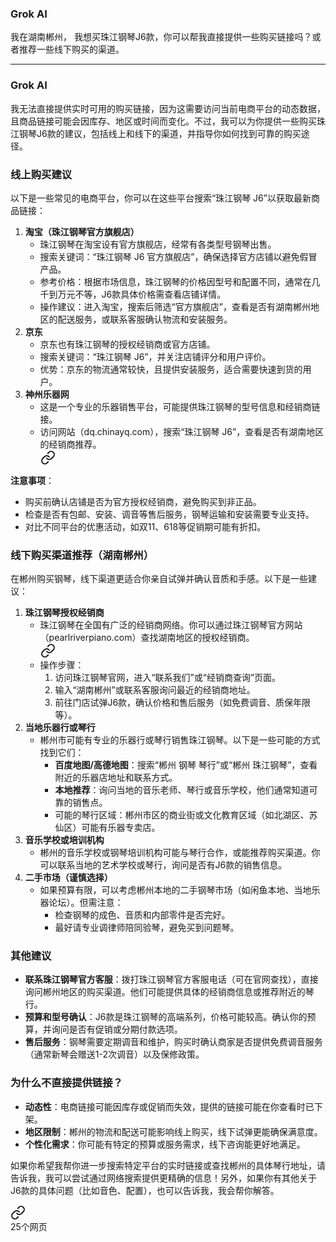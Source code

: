 ### Grok AI

<div class="thinking-container"></div><div class="response-content-markdown [&amp;_a]:text-current [&amp;_a:hover]:text-primary [&amp;_a:hover]:decoration-primary [&amp;_a]:underline [&amp;_a]:decoration-primary/30 [&amp;_a]:underline-offset-2 [&amp;_h2:first-child]:mt-0 [&amp;_h3:first-child]:mt-0 [&amp;_h4:first-child]:mt-0"><p dir="auto" class="break-words" style="white-space: pre-wrap;">我在湖南郴州， 我想买珠江钢琴J6款，你可以帮我直接提供一些购买链接吗？或者推荐一些线下购买的渠道。</p></div><section class="inline-media-container flex flex-col gap-1"></section><section class="auth-notification flex flex-col gap-1"></section>

---

### Grok AI

<div class="thinking-container"></div><div class="response-content-markdown [&amp;_a]:text-current [&amp;_a:hover]:text-primary [&amp;_a:hover]:decoration-primary [&amp;_a]:underline [&amp;_a]:decoration-primary/30 [&amp;_a]:underline-offset-2 [&amp;_h2:first-child]:mt-0 [&amp;_h3:first-child]:mt-0 [&amp;_h4:first-child]:mt-0"><p dir="auto" class="break-words" style="white-space: pre-wrap;">我无法直接提供实时可用的购买链接，因为这需要访问当前电商平台的动态数据，且商品链接可能会因库存、地区或时间而变化。不过，我可以为你提供一些购买珠江钢琴J6款的建议，包括线上和线下的渠道，并指导你如何找到可靠的购买途径。</p>
<h3 dir="auto" class="">线上购买建议</h3>
<p dir="auto" class="break-words" style="white-space: pre-wrap;">以下是一些常见的电商平台，你可以在这些平台搜索“珠江钢琴 J6”以获取最新商品链接：</p>
<ol dir="auto" class="marker:text-secondary">
<li class="break-words"><strong class="font-semibold">淘宝（珠江钢琴官方旗舰店）</strong>
<ul dir="auto" class="marker:text-secondary">
<li class="break-words">珠江钢琴在淘宝设有官方旗舰店，经常有各类型号钢琴出售。</li>
<li class="break-words">搜索关键词：“珠江钢琴 J6 官方旗舰店”，确保选择官方店铺以避免假冒产品。</li>
<li class="break-words">参考价格：根据市场信息，珠江钢琴的价格因型号和配置不同，通常在几千到万元不等，J6款具体价格需查看店铺详情。<a href="https://www.taobao.com/chanpin/cf741b5c6313b6226fcbd097f4c728c8472d611423aa1860e6227311ef92fab4.html" target="_blank" rel="noopener noreferrer" class="web-search-result-chip focus:outline-none focus-visible:outline-none focus-visible:bg:input rounded-md ml-1 mr-0.5" data-state="closed"><div class="inline-flex align-text-bottom items-center justify-center select-none my-0 rounded-md bg-important border border-card-border opacity-60 grayscale hover:filter-none hover:opacity-100 transition-opacity"><img class="size-[18px] m-0 rounded-md" alt="" src="https://imgs.search.brave.com/s2xNI9X_G9IFHF03fnm9ie6vmYn67B0deRaDswTmk4U/rs:fit:64:0:0:0/g:ce/aHR0cDovL2Zhdmlj/b25zLnNlYXJjaC5i/cmF2ZS5jb20vaWNv/bnMvODVhZGRmYjRm/ZTBjMTVkNTA1NDlh/MTkyNTJmNzA4MGFi/YzczNTdkNTgyZmMy/NDJiNTlmNTQ1YWJl/MDc4MTEyZC93d3cu/dGFvYmFvLmNvbS8"></div></a></li>
<li class="break-words">操作建议：进入淘宝，搜索后筛选“官方旗舰店”，查看是否有湖南郴州地区的配送服务，或联系客服确认物流和安装服务。</li>
</ul>
</li>
<li class="break-words"><strong class="font-semibold">京东</strong>
<ul dir="auto" class="marker:text-secondary">
<li class="break-words">京东也有珠江钢琴的授权经销商或官方店铺。</li>
<li class="break-words">搜索关键词：“珠江钢琴 J6”，并关注店铺评分和用户评价。</li>
<li class="break-words">优势：京东的物流通常较快，且提供安装服务，适合需要快速到货的用户。</li>
</ul>
</li>
<li class="break-words"><strong class="font-semibold">神州乐器网</strong>
<ul dir="auto" class="marker:text-secondary">
<li class="break-words">这是一个专业的乐器销售平台，可能提供珠江钢琴的型号信息和经销商链接。</li>
<li class="break-words">访问网站（dq.chinayq.com），搜索“珠江钢琴 J6”，查看是否有湖南地区的经销商推荐。<a href="http://dq.chinayq.com/Search.aspx?page=4&amp;tid=0&amp;priceact=4&amp;key=%25E7%258F%25A0%25E6%25B1%259F%25E9%2592%25A2%25E7%2590%25B4&amp;isprice=1&amp;sortact=3" target="_blank" rel="noopener noreferrer" class="web-search-result-chip focus:outline-none focus-visible:outline-none focus-visible:bg:input rounded-md ml-1 mr-0.5" data-state="closed"><div class="inline-flex align-text-bottom items-center justify-center select-none my-0 rounded-md bg-important border border-card-border opacity-60 grayscale hover:filter-none hover:opacity-100 transition-opacity"><svg xmlns="http://www.w3.org/2000/svg" width="24" height="24" viewBox="0 0 24 24" fill="none" stroke="currentColor" stroke-width="2" stroke-linecap="round" stroke-linejoin="round" class="lucide lucide-link size-3 m-[3px]"><path d="M10 13a5 5 0 0 0 7.54.54l3-3a5 5 0 0 0-7.07-7.07l-1.72 1.71"></path><path d="M14 11a5 5 0 0 0-7.54-.54l-3 3a5 5 0 0 0 7.07 7.07l1.71-1.71"></path></svg></div></a></li>
</ul>
</li>
</ol>
<p dir="auto" class="break-words" style="white-space: pre-wrap;"><strong class="font-semibold">注意事项</strong>：</p>
<ul dir="auto" class="marker:text-secondary">
<li class="break-words">购买前确认店铺是否为官方授权经销商，避免购买到非正品。</li>
<li class="break-words">检查是否有包邮、安装、调音等售后服务，钢琴运输和安装需要专业支持。</li>
<li class="break-words">对比不同平台的优惠活动，如双11、618等促销期可能有折扣。</li>
</ul>
<h3 dir="auto" class="">线下购买渠道推荐（湖南郴州）</h3>
<p dir="auto" class="break-words" style="white-space: pre-wrap;">在郴州购买钢琴，线下渠道更适合你亲自试弹并确认音质和手感。以下是一些建议：</p>
<ol dir="auto" class="marker:text-secondary">
<li class="break-words"><strong class="font-semibold">珠江钢琴授权经销商</strong>
<ul dir="auto" class="marker:text-secondary">
<li class="break-words">珠江钢琴在全国有广泛的经销商网络。你可以通过珠江钢琴官方网站（pearlriverpiano.com）查找湖南地区的授权经销商。<a href="http://pearlriver.pearlriverpiano.com/pr/index.php?ac=article&amp;at=list&amp;tid=99" target="_blank" rel="noopener noreferrer" class="web-search-result-chip focus:outline-none focus-visible:outline-none focus-visible:bg:input rounded-md ml-1 mr-0.5" data-state="closed"><div class="inline-flex align-text-bottom items-center justify-center select-none my-0 rounded-md bg-important border border-card-border opacity-60 grayscale hover:filter-none hover:opacity-100 transition-opacity"><svg xmlns="http://www.w3.org/2000/svg" width="24" height="24" viewBox="0 0 24 24" fill="none" stroke="currentColor" stroke-width="2" stroke-linecap="round" stroke-linejoin="round" class="lucide lucide-link size-3 m-[3px]"><path d="M10 13a5 5 0 0 0 7.54.54l3-3a5 5 0 0 0-7.07-7.07l-1.72 1.71"></path><path d="M14 11a5 5 0 0 0-7.54-.54l-3 3a5 5 0 0 0 7.07 7.07l1.71-1.71"></path></svg></div></a></li>
<li class="break-words">操作步骤：
<ol dir="auto" class="marker:text-secondary">
<li class="break-words">访问珠江钢琴官网，进入“联系我们”或“经销商查询”页面。</li>
<li class="break-words">输入“湖南郴州”或联系客服询问最近的经销商地址。</li>
<li class="break-words">前往门店试弹J6款，确认价格和售后服务（如免费调音、质保年限等）。</li>
</ol>
</li>
</ul>
</li>
<li class="break-words"><strong class="font-semibold">当地乐器行或琴行</strong>
<ul dir="auto" class="marker:text-secondary">
<li class="break-words">郴州市可能有专业的乐器行或琴行销售珠江钢琴。以下是一些可能的方式找到它们：
<ul dir="auto" class="marker:text-secondary">
<li class="break-words"><strong class="font-semibold">百度地图/高德地图</strong>：搜索“郴州 钢琴 琴行”或“郴州 珠江钢琴”，查看附近的乐器店地址和联系方式。</li>
<li class="break-words"><strong class="font-semibold">本地推荐</strong>：询问当地的音乐老师、琴行或音乐学校，他们通常知道可靠的销售点。</li>
<li class="break-words">可能的琴行区域：郴州市区的商业街或文化教育区域（如北湖区、苏仙区）可能有乐器专卖店。</li>
</ul>
</li>
</ul>
</li>
<li class="break-words"><strong class="font-semibold">音乐学校或培训机构</strong>
<ul dir="auto" class="marker:text-secondary">
<li class="break-words">郴州的音乐学校或钢琴培训机构可能与琴行合作，或能推荐购买渠道。你可以联系当地的艺术学校或琴行，询问是否有J6款的销售信息。</li>
</ul>
</li>
<li class="break-words"><strong class="font-semibold">二手市场（谨慎选择）</strong>
<ul dir="auto" class="marker:text-secondary">
<li class="break-words">如果预算有限，可以考虑郴州本地的二手钢琴市场（如闲鱼本地、当地乐器论坛）。但需注意：
<ul dir="auto" class="marker:text-secondary">
<li class="break-words">检查钢琴的成色、音质和内部零件是否完好。</li>
<li class="break-words">最好请专业调律师陪同验琴，避免买到问题琴。</li>
</ul>
</li>
</ul>
</li>
</ol>
<h3 dir="auto" class="">其他建议</h3>
<ul dir="auto" class="marker:text-secondary">
<li class="break-words"><strong class="font-semibold">联系珠江钢琴官方客服</strong>：拨打珠江钢琴官方客服电话（可在官网查找），直接询问郴州地区的购买渠道。他们可能提供具体的经销商信息或推荐附近的琴行。</li>
<li class="break-words"><strong class="font-semibold">预算和型号确认</strong>：J6款是珠江钢琴的高端系列，价格可能较高。确认你的预算，并询问是否有促销或分期付款选项。</li>
<li class="break-words"><strong class="font-semibold">售后服务</strong>：钢琴需要定期调音和维护，购买时确认商家是否提供免费调音服务（通常新琴会赠送1-2次调音）以及保修政策。</li>
</ul>
<h3 dir="auto" class="">为什么不直接提供链接？</h3>
<ul dir="auto" class="marker:text-secondary">
<li class="break-words"><strong class="font-semibold">动态性</strong>：电商链接可能因库存或促销而失效，提供的链接可能在你查看时已下架。</li>
<li class="break-words"><strong class="font-semibold">地区限制</strong>：郴州的物流和配送可能影响线上购买，线下试弹更能确保满意度。</li>
<li class="break-words"><strong class="font-semibold">个性化需求</strong>：你可能有特定的预算或服务需求，线下咨询能更好地满足。</li>
</ul>
<p dir="auto" class="break-words" style="white-space: pre-wrap;">如果你希望我帮你进一步搜索特定平台的实时链接或查找郴州的具体琴行地址，请告诉我，我可以尝试通过网络搜索提供更精确的信息！另外，如果你有其他关于J6款的具体问题（比如音色、配置），也可以告诉我，我会帮你解答。</p></div><section class="inline-media-container flex flex-col gap-1"></section><section class="auth-notification flex flex-col gap-1"></section><div class="flex gap-2 mt-1"><div class="search-results flex -ml-1 text-sm gap-2 mb-1"><div class="flex flex-row items-center pr-4 py-1 rounded-full cursor-pointer bg-foreground border border-card-border hover:bg-card-hover hover:border-card-border-focus"><div style="z-index: 3;"><div class="align-text-bottom items-center justify-center select-none transition my-0 rounded-md opacity-100 ml-1.5 flex bg-popover overflow-hidden border border-background z-3"><img class="size-[18px] m-0 rounded-md" alt="" src="https://imgs.search.brave.com/PUtC6axqGWF-l0WF8RuFoO7rjLDmsDC5cambLOuz194/rs:fit:64:0:0:0/g:ce/aHR0cDovL2Zhdmlj/b25zLnNlYXJjaC5i/cmF2ZS5jb20vaWNv/bnMvM2U5MjAxOWFh/ZjdhZWZiMjlkOTQ4/MGU4ZjkyYTMzZjE4/OTg3N2I5ZDVlZmJm/YmU5ZGQ3YzMwZWY3/ZjBlZTVhMy9zdy5n/ei5nb3YuY24v"></div></div><div style="z-index: 2;"><div class="align-text-bottom items-center justify-center select-none transition my-0 rounded-md opacity-100 flex bg-popover overflow-hidden border border-background z-2 -ml-2"><svg xmlns="http://www.w3.org/2000/svg" width="24" height="24" viewBox="0 0 24 24" fill="none" stroke="currentColor" stroke-width="2" stroke-linecap="round" stroke-linejoin="round" class="lucide lucide-link size-3 m-[3px]"><path d="M10 13a5 5 0 0 0 7.54.54l3-3a5 5 0 0 0-7.07-7.07l-1.72 1.71"></path><path d="M14 11a5 5 0 0 0-7.54-.54l-3 3a5 5 0 0 0 7.07 7.07l1.71-1.71"></path></svg></div></div><div style="z-index: 1;"><div class="align-text-bottom items-center justify-center select-none transition my-0 rounded-md opacity-100 flex bg-popover overflow-hidden border border-background z-1 -ml-2"><img class="size-[18px] m-0 rounded-md" alt="" src="https://imgs.search.brave.com/bMccMZkxUtOU8SYNFtKDV4XO-Dbchybb0am4MfPciq8/rs:fit:64:0:0:0/g:ce/aHR0cDovL2Zhdmlj/b25zLnNlYXJjaC5i/cmF2ZS5jb20vaWNv/bnMvNzRmY2EzZDg1/Yjk3ZTQ0MzhkNTQ5/NjFkODQ2ZTM5ZThm/ODY4ZTAyZjA0OGZh/MWZlNTAwOGJhMTg2/MmM5YWFmNS96aGlk/YW8uYmFpZHUuY29t/Lw"></div></div><div class="truncate ml-2">25个网页</div></div></div></div>

